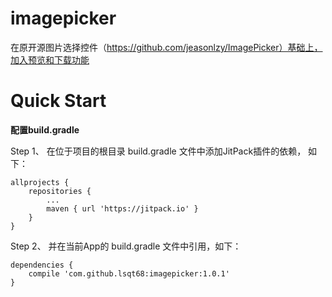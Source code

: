 # imagepicker
在原开源图片选择控件（https://github.com/jeasonlzy/ImagePicker）基础上，加入预览和下载功能
# Quick Start
**配置build.gradle**

Step 1、
在位于项目的根目录 build.gradle 文件中添加JitPack插件的依赖， 如下：

    allprojects {
        repositories {
            ...
            maven { url 'https://jitpack.io' }
        }
    }


Step 2、
并在当前App的 build.gradle 文件中引用，如下：

    dependencies {
        compile 'com.github.lsqt68:imagepicker:1.0.1'
    }
